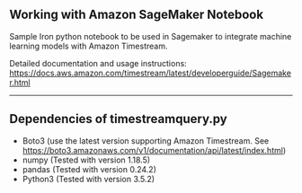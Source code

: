 ## Working with Amazon SageMaker Notebook

Sample Iron python notebook to be used in Sagemaker to integrate machine learning models with Amazon Timestream. 

Detailed documentation and usage instructions: https://docs.aws.amazon.com/timestream/latest/developerguide/Sagemaker.html

--- 
## Dependencies of timestreamquery.py
- Boto3 (use the latest version supporting Amazon Timestream. See https://boto3.amazonaws.com/v1/documentation/api/latest/index.html)
- numpy (Tested with version 1.18.5)
- pandas (Tested with version 0.24.2)
- Python3 (Tested with version 3.5.2)



